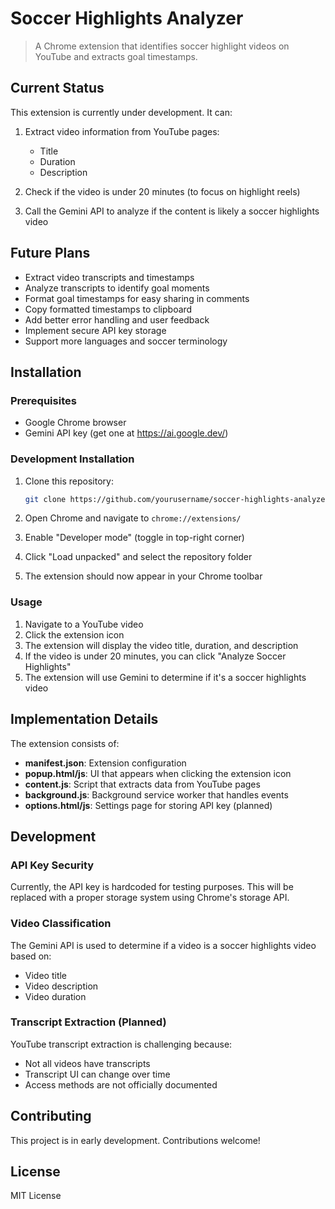 # Soccer Highlights Analyzer

> A Chrome extension that identifies soccer highlight videos on YouTube and extracts goal timestamps.

## Current Status

This extension is currently under development. It can:

1. Extract video information from YouTube pages:
   - Title
   - Duration
   - Description

2. Check if the video is under 20 minutes (to focus on highlight reels)

3. Call the Gemini API to analyze if the content is likely a soccer highlights video

## Future Plans

- Extract video transcripts and timestamps
- Analyze transcripts to identify goal moments
- Format goal timestamps for easy sharing in comments
- Copy formatted timestamps to clipboard
- Add better error handling and user feedback
- Implement secure API key storage
- Support more languages and soccer terminology

## Installation

### Prerequisites

- Google Chrome browser
- Gemini API key (get one at https://ai.google.dev/)

### Development Installation

1. Clone this repository:
   ```bash
   git clone https://github.com/yourusername/soccer-highlights-analyzer.git
   ```

2. Open Chrome and navigate to `chrome://extensions/`

3. Enable "Developer mode" (toggle in top-right corner)

4. Click "Load unpacked" and select the repository folder

5. The extension should now appear in your Chrome toolbar

### Usage

1. Navigate to a YouTube video
2. Click the extension icon
3. The extension will display the video title, duration, and description
4. If the video is under 20 minutes, you can click "Analyze Soccer Highlights"
5. The extension will use Gemini to determine if it's a soccer highlights video

## Implementation Details

The extension consists of:

- **manifest.json**: Extension configuration
- **popup.html/js**: UI that appears when clicking the extension icon
- **content.js**: Script that extracts data from YouTube pages
- **background.js**: Background service worker that handles events
- **options.html/js**: Settings page for storing API key (planned)

## Development

### API Key Security

Currently, the API key is hardcoded for testing purposes. This will be replaced with a proper storage system using Chrome's storage API.

### Video Classification

The Gemini API is used to determine if a video is a soccer highlights video based on:
- Video title
- Video description
- Video duration

### Transcript Extraction (Planned)

YouTube transcript extraction is challenging because:
- Not all videos have transcripts
- Transcript UI can change over time
- Access methods are not officially documented

## Contributing

This project is in early development. Contributions welcome!

## License

MIT License